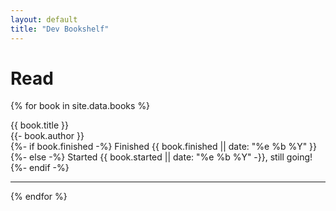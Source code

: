 ```yaml
---
layout: default
title: "Dev Bookshelf"
---
```

# Read

{% for book in site.data.books %}
  <p>
    <span class="book-title">{{ book.title }}</span><br>
    {{- book.author }}
    <br>
    <span class="reading-dates">
      {%- if book.finished -%}
        Finished {{ book.finished || date: "%e %b %Y" }}
      {%- else -%}
        Started {{ book.started || date: "%e %b %Y" -}}, still going!
      {%- endif -%}
    </span>
  </p>

<hr>
{% endfor %}